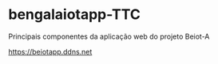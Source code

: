 # bengalaiotapp-TTC
Principais componentes da aplicação web do projeto Beiot-A

https://beiotapp.ddns.net
